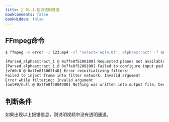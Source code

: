 ```yaml
---
title: 📝 01.1.检测透明通道
bookComments: false
bookHidden: false
---
```


## FFmpeg命令
```bash
$ ffmpeg -v error -i 123.mp4 -vf "select='eq(n,0)', alphaextract" -f null /dev/null

[Parsed_alphaextract_1 @ 0x7fe8f5208100] Requested planes not available.
[Parsed_alphaextract_1 @ 0x7fe8f5208100] Failed to configure input pad on Parsed_alphaextract_1
[vf#0:0 @ 0x7fe8f5005f40] Error reinitializing filters!
Failed to inject frame into filter network: Invalid argument
Error while filtering: Invalid argument
[out#0/null @ 0x7fe8f5004900] Nothing was written into output file, because at least one of its streams received no packets.
```

## 判断条件
  如果出现以上报错信息，则说明视频中没有透明通道。

<!-- ### 测试1
```bash
echo 测试1
```

### 测试2
{{<link href="https://emojipedia.org/zh" text="emoji" target="_blank">}}
测试换行

测试新段落 -->